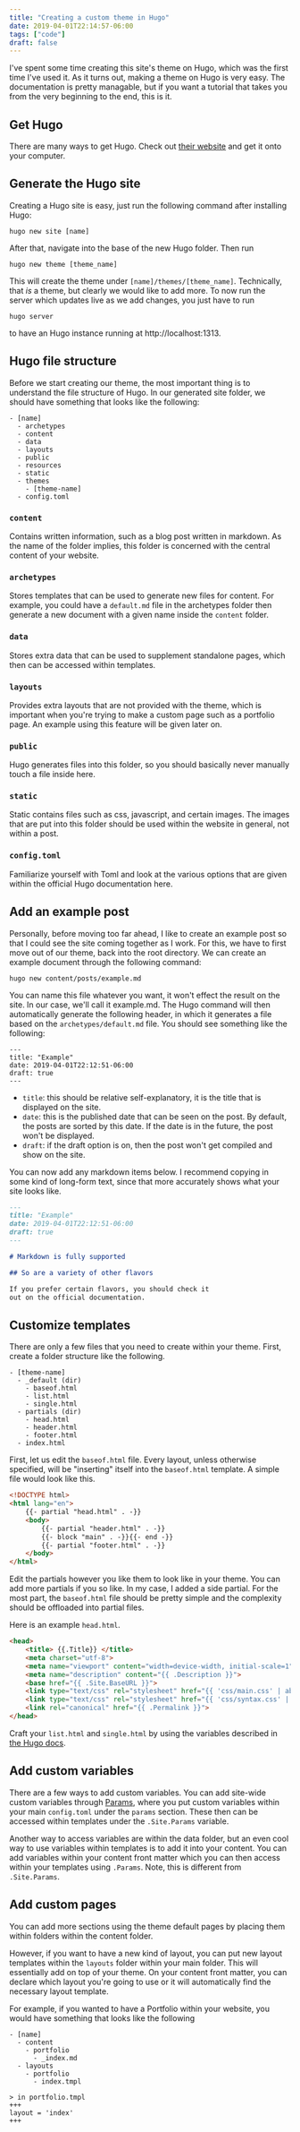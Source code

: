 ```yaml
---
title: "Creating a custom theme in Hugo"
date: 2019-04-01T22:14:57-06:00
tags: ["code"]
draft: false
---
```


I've spent some time creating this site's theme on Hugo, which was the first time I've used it. As it turns out, making a theme on Hugo is very easy. The documentation is pretty managable, but if you want a tutorial that takes you from the very beginning to the end, this is it.

## Get Hugo

There are many ways to get Hugo. Check out [their website](https://gohugo.io/getting-started/installing/) and get it onto your computer.

## Generate the Hugo site
Creating a Hugo site is easy, just run the following command after installing Hugo:

```
hugo new site [name]
```

After that, navigate into the base of the new Hugo folder. Then run

```
hugo new theme [theme_name]
```

This will create the theme under `[name]/themes/[theme_name]`. Technically, that _is_ a theme, but clearly we would like to add more. To now run the server which updates live as we add changes, you just have to run

```
hugo server
```
to have an Hugo instance running at http://localhost:1313.

## Hugo file structure

Before we start creating our theme, the most important thing is to understand the file structure of Hugo. In our generated site folder, we should have something that looks like the following:

```
- [name]
  - archetypes
  - content
  - data
  - layouts
  - public
  - resources
  - static
  - themes
    - [theme-name]
  - config.toml
```

### `content`

Contains written information, such as a blog post written in markdown. As the name of the folder implies, this folder is concerned with the central content of your website.

### `archetypes`

Stores templates that can be used to generate new files for content. For example, you could have a `default.md` file in the archetypes folder then generate a new document with a given name inside the `content` folder.

### `data`

Stores extra data that can be used to supplement standalone pages, which then can be accessed within templates.

### `layouts`

Provides extra layouts that are not provided with the theme, which is important when you're trying to make a custom page such as a portfolio page. An example using this feature will be given later on.

### `public`

Hugo generates files into this folder, so you should basically never manually touch a file inside here.

### `static`

Static contains files such as css, javascript, and certain images. The images that are put into this folder should be used within the website in general, not within a post.

### `config.toml`

Familiarize yourself with Toml and look at the various options that are given within the official Hugo documentation here.


## Add an example post
Personally, before moving too far ahead, I like to create an example post so that I could see the site coming together as I work. For this, we have to first move out of our theme, back into the root directory. We can create an example document through the following command:

```
hugo new content/posts/example.md
```

You can name this file whatever you want, it won't effect the result on the site. In our case, we'll call it example.md. The Hugo command will then automatically generate the following header, in which it generates a file based on the `archetypes/default.md` file. You should see something like the following:

```
---
title: "Example"
date: 2019-04-01T22:12:51-06:00
draft: true
---
```

* `title`: this should be relative self-explanatory, it is the title that is displayed on the site.
* `date`: this is the published date that can be seen on the post. By default, the posts are sorted by this date. If the date is in the future, the post won't be displayed.
* `draft`: if the draft option is on, then the post won't get compiled and show on the site.

You can now add any markdown items below. I recommend copying in some kind of long-form text, since that more accurately shows what your site looks like.

```markdown
---
title: "Example"
date: 2019-04-01T22:12:51-06:00
draft: true
---

# Markdown is fully supported

## So are a variety of other flavors

If you prefer certain flavors, you should check it
out on the official documentation.
```

## Customize templates

There are only a few files that you need to create within your theme. First, create a folder structure like the following.

```
- [theme-name]
  - _default (dir)
    - baseof.html
    - list.html
    - single.html
  - partials (dir)
    - head.html
    - header.html
    - footer.html
  - index.html
```

First, let us edit the `baseof.html` file. Every layout, unless otherwise specified, will be "inserting" itself into the `baseof.html` template. A simple file would look like this.

```html
<!DOCTYPE html>
<html lang="en">
    {{- partial "head.html" . -}}
    <body>
        {{- partial "header.html" . -}}
        {{- block "main" . -}}{{- end -}}
        {{- partial "footer.html" . -}}
    </body>
</html>
```

Edit the partials however you like them to look like in your theme. You can add more partials if you so like. In my case, I added a side partial. For the most part, the `baseof.html` file should be pretty simple and the complexity should be offloaded into partial files.

Here is an example `head.html`.

```html
<head>
    <title> {{.Title}} </title>
    <meta charset="utf-8">
    <meta name="viewport" content="width=device-width, initial-scale=1" />
    <meta name="description" content="{{ .Description }}">
    <base href="{{ .Site.BaseURL }}">
    <link type="text/css" rel="stylesheet" href="{{ 'css/main.css' | absURL }}">
    <link type="text/css" rel="stylesheet" href="{{ 'css/syntax.css' | absURL }}">
    <link rel="canonical" href="{{ .Permalink }}">
</head>
```

Craft your `list.html` and `single.html` by using the variables described in [the Hugo docs](https://gohugo.io/variables/).

## Add custom variables

There are a few ways to add custom variables. You can add site-wide custom variables through [Params](https://gohugo.io/variables/site/#the-site-params-variable), where you put custom variables within your main `config.toml` under the `params` section. These then can be accessed within templates under the `.Site.Params` variable.

Another way to access variables are within the data folder, but an even cool way to use variables within templates is to add it into your content. You can add variables within your content front matter which you can then access within your templates using `.Params`. Note, this is different from `.Site.Params`.

## Add custom pages

You can add more sections using the theme default pages by placing them within folders within the content folder.

However, if you want to have a new kind of layout, you can put new layout templates within the `layouts` folder within your main folder. This will essentially add on top of your theme. On your content front matter, you can declare which layout you're going to use or it will automatically find the necessary layout template.

For example, if you wanted to have a Portfolio within your website, you would have something that looks like the following

```
- [name]
  - content
    - portfolio
      - _index.md
  - layouts
    - portfolio
      - index.tmpl
```

```
> in portfolio.tmpl
+++
layout = 'index'
+++
```

